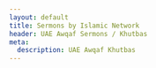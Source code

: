```yaml
---
layout: default
title: Sermons by Islamic Network
header: UAE Awqaf Sermons / Khutbas
meta:
  description: UAE Awqaf Khutbas
---
```


<div class="px-4 py-2 sm:px-0">
    
</div>
